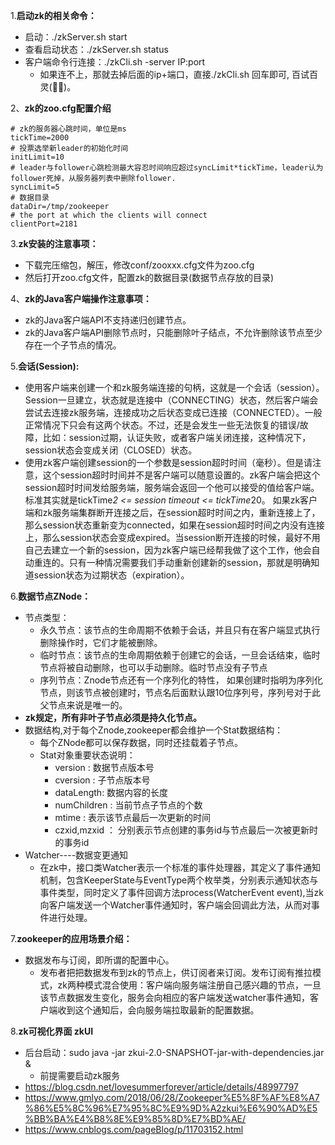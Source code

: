1.**启动zk的相关命令：**
- 启动：./zkServer.sh start
- 查看启动状态：./zkServer.sh status
- 客户端命令行连接：./zkCli.sh -server IP:port
    - 如果连不上，那就去掉后面的ip+端口，直接./zkCli.sh 回车即可, 百试百灵(🤷‍♀️)。

2、**zk的zoo.cfg配置介绍**
```shell
# zk的服务器心跳时间，单位是ms
tickTime=2000
# 投票选举新leader的初始化时间
initLimit=10
# leader与follower心跳检测最大容忍时间响应超过syncLimit*tickTime，leader认为follower死掉，从服务器列表中删除follower.
syncLimit=5
# 数据目录
dataDir=/tmp/zookeeper
# the port at which the clients will connect
clientPort=2181
```

3.**zk安装的注意事项：**
- 下载完压缩包，解压，修改conf/zooxxx.cfg文件为zoo.cfg
- 然后打开zoo.cfg文件，配置zk的数据目录(数据节点存放的目录)

4、**zk的Java客户端操作注意事项：**
- zk的Java客户端API不支持递归创建节点。
- zk的Java客户端API删除节点时，只能删除叶子结点，不允许删除该节点至少存在一个子节点的情况。

5.**会话(Session):**
- 使用客户端来创建一个和zk服务端连接的句柄，这就是一个会话（session）。Session一旦建立，状态就是连接中（CONNECTING）状态，然后客户端会尝试去连接zk服务端，连接成功之后状态变成已连接（CONNECTED）。一般正常情况下只会有这两个状态。不过，还是会发生一些无法恢复的错误/故障，比如：session过期，认证失败，或者客户端关闭连接，这种情况下，session状态会变成关闭（CLOSED）状态。
- 使用zk客户端创建session的一个参数是session超时时间（毫秒）。但是请注意，这个session超时时间并不是客户端可以随意设置的。zk客户端会把这个session超时时间发给服务端，服务端会返回一个他可以接受的值给客户端。标准其实就是tickTime*2 <= session timeout <= tickTime*20。
如果zk客户端和zk服务端集群断开连接之后，在session超时时间之内，重新连接上了，那么session状态重新变为connected，如果在session超时时间之内没有连接上，那么session状态会变成expired。当session断开连接的时候，最好不用自己去建立一个新的session，因为zk客户端已经帮我做了这个工作，他会自动重连的。只有一种情况需要我们手动重新创建新的session，那就是明确知道session状态为过期状态（expiration）。

6.**数据节点ZNode：**
- 节点类型：
    - 永久节点：该节点的生命周期不依赖于会话，并且只有在客户端显式执行删除操作时，它们才能被删除。
    - 临时节点：该节点的生命周期依赖于创建它的会话，一旦会话结束，临时节点将被自动删除，也可以手动删除。临时节点没有子节点
    - 序列节点：Znode节点还有一个序列化的特性， 如果创建时指明为序列化节点，则该节点被创建时，节点名后面默认跟10位序列号，序列号对于此父节点来说是唯一的。
- **zk规定，所有非叶子节点必须是持久化节点。**
- 数据结构,对于每个Znode,zookeeper都会维护一个Stat数据结构：
    - 每个ZNode都可以保存数据，同时还挂载着子节点。
    - Stat对象重要状态说明：
        - version : 数据节点版本号
        - cversion : 子节点版本号
        - dataLength: 数据内容的长度
        - numChildren : 当前节点子节点的个数
        - mtime : 表示该节点最后一次更新的时间
        - czxid,mzxid ： 分别表示节点创建的事务id与节点最后一次被更新时的事务id
- Watcher----数据变更通知
    - 在zk中，接口类Watcher表示一个标准的事件处理器，其定义了事件通知机制，包含KeeperState与EventType两个枚举类，分别表示通知状态与事件类型，同时定义了事件回调方法process(WatcherEvent event),当zk向客户端发送一个Watcher事件通知时，客户端会回调此方法，从而对事件进行处理。

7.**zookeeper的应用场景介绍：**
- 数据发布与订阅，即所谓的配置中心。
    - 发布者把把数据发布到zk的节点上，供订阅者来订阅。发布订阅有推拉模式，zk两种模式混合使用：客户端向服务端注册自己感兴趣的节点，一旦该节点数据发生变化，服务会向相应的客户端发送watcher事件通知，客户端收到这个通知后，会向服务端拉取最新的配置数据。

8.**zk可视化界面 zkUI**
- 后台启动：sudo java -jar zkui-2.0-SNAPSHOT-jar-with-dependencies.jar &
    - 前提需要启动zk服务
- https://blog.csdn.net/lovesummerforever/article/details/48997797
- https://www.gmlyo.com/2018/06/28/Zookeeper%E5%8F%AF%E8%A7%86%E5%8C%96%E7%95%8C%E9%9D%A2zkui%E6%90%AD%E5%BB%BA%E4%B8%8E%E9%85%8D%E7%BD%AE/
- https://www.cnblogs.com/pageBlog/p/11703152.html
